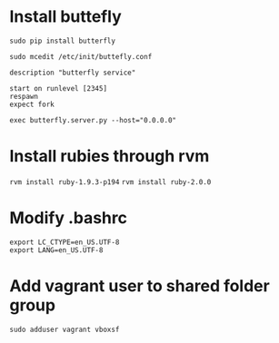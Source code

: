 # Install buttefly

`sudo pip install butterfly`

`sudo mcedit /etc/init/buttefly.conf`

    description "butterfly service"

    start on runlevel [2345]
    respawn
    expect fork

    exec butterfly.server.py --host="0.0.0.0"

# Install rubies through rvm

`rvm install ruby-1.9.3-p194`
`rvm install ruby-2.0.0`

# Modify .bashrc
    export LC_CTYPE=en_US.UTF-8
    export LANG=en_US.UTF-8

# Add vagrant user to shared folder group

`sudo adduser vagrant vboxsf`